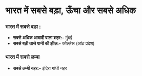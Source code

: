 # भारत में सबसे बड़ा, ऊँचा और सबसे अधिक

### भारत में सबसे बड़ा : 

* __सबसे अधिक आबादी वाला  शहर:-__ मुंबई
* __सबसे बड़ी ताजे पानी की झील:-__ कोल्लेरू (आंध्र प्रदेश)


### भारत में सबसे लम्बा  
	
* __सबसे लम्बी नहर:-__ इंदिरा गांधी नहर
